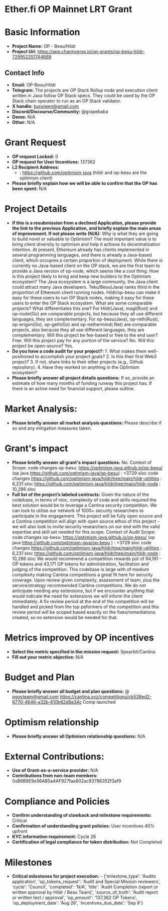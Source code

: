 # Ether.fi OP Mainnet LRT Grant

# Basic Information

- **Project Name:** OP - Besu/Hildr
- **Project Url:** https://app.charmverse.io/op-grants/op-besu-hildr-729952251744669

## Contact Info

- **Email:** OP-Besu/Hildr
- **Telegram:** The projects are OP Stack Rollup node and execution client written in Java follow OP Stack specs. They could be used by the OP Stack chain operator to run as an OP Stack validator.
- **X handle:** buruiwen@gmail.com
- **Discord/Discourse/Community:** @grapebaba
- **Demo:** N/A
- **Other:** N/A

# Grant Request

- **OP request Locked:** 0
- **OP request for User Incentives:** 137362
- **L2 Recipient Address:** 
    - **:** https://github.com/optimism-java (hildr and op-besu are the optimism client)
- **Please briefly explain how we will be able to confirm that the OP has been spent:** N/A

# Project Details

- **If this is a resubmission from a declined Application, please provide the link to the previous Application, and briefly explain the main areas of improvement. If not please write (N/A):** Why is what they are going to build novel or valuable to Optimism? The most important value is to bring client diversity to optimism and help it achieve its decentralization intention. At present, Ethereum already has clients implemented in several programming languages, and there is already a Java-based client, which occupies a certain proportion of deployment. While there is currently no Java-based client on the OP stack, we are the first team to provide a Java version of op-node, which seems like a cool thing. How is this project likely to bring and keep new builders to the Optimism ecosystem? The Java ecosystem is a large community, the Java client could attract many Java developers. Teku/Besu(Java) ranks third in the proportion of Ethereum client running nodes. Hildr/op-besu can make it easy for these users to run OP Stack nodes, making it easy for these users to enter the OP Stack ecosystem. What are some comparable projects? What differentiates this one? For Hildr(Java), magi(Rust) and op-node(Go) are comparable projects, but because they all use different languages, they are complementary. For op-besu(Java), op-reth(Rust), op-erigon(Go), op-geth(Go) and op-nethermind(.Net) are comparable projects, also because they all use different languages, they are complementary. Will this project be fee-based or free to the end user?
Free.
Will this project pay for any portion of the service?
No.
Will this project be open-source?
Yes.
- **Do you have a code audit for your project?:** 1. What makes them well-positioned to accomplish your project goals? 2. Is this their first Web3 project? 3. If not, share links to their other projects (e.g., Github repository). 4. Have they worked on anything in the Optimism ecosystem?
- **Please briefly answer all project details questions:** If so, provide an estimate of how many months of funding runway this project has. If there is an active need for financial support, please outline.

# Market Analysis:

- **Please briefly answer all market analysis questions:** Please describe if so and any mitigation measures taken.

# Grant's impact

- **Please briefly answer all grant's impact questions:** No. Context of Scope: code changes op-besu: https://optimism-java.github.io/op-besu/ (op java https://github.com/optimism-java/op-besu) : +3729 sloc code changes https://github.com/optimism-java/hildr/tree/main/hildr-utilities : 6,231 sloc https://github.com/optimism-java/hildr/tree/main/hildr-node : 10,286 sloc
- **Full list of the project’s labeled contracts:** Given the nature of the codebase, in terms of nloc, complexity of code and skills required the best solution would be to leverage a Cantina security competition. We can look to utilise our network of 1000+ security researchers to participate in the engagement. This project will be fully open source and a Cantina competition will align with open source ethos of this project - we will also look to invite security researchers on our end with the valid expertise and skill set needed for this scope. Context of Audit Scope: code changes op-besu: https://optimism-java.github.io/op-besu/ (op java https://github.com/optimism-java/op-besu ) : +3729 sloc code changes https://github.com/optimism-java/hildr/tree/main/hildr-utilities : 6,231 sloc https://github.com/optimism-java/hildr/tree/main/hildr-node : 10,286 sloc We would recommend a competition rewards pot of 94,191 - OP tokens and 43,171 OP tokens for administration, facilitation and judging of the competition. This codebase is large with of medium complexity making Cantina competitions a great fit here for security coverage. Upon review given complexity, assessment of team, plus the service/strategy recommended Cantina competitions. We do not anticipate needing any extensions, but if we encounter anything that would indicate the need for extensions we will inform the client immediately. A fix review period at the end of the competition will be handled and picked from the top peformers of the competition and this review period will be scoped based exactly on the fixes/remediations created, so no extension would be needed for that.

# Metrics improved by OP incentives

- **Select the metric specified in the mission request:** Spearbit/Cantina
- **Fill out your metric objective:** N/A

# Budget and Plan

- **Please briefly answer all budget and plan questions:** @ pgovteam@gmail.com https://cantina.xyz/competitions/cb538ed2-6770-4646-a32b-610b62d9a34c Comp launched

# Optimism relationship

- **Please briefly answer all Optimism relationship questions:** N/A

# External Contributions:

- **Use of Grant-as-a-service provider:** N/A
- **Contributions from non-team members:** 0xB6B9E9e56AB5a4AF927faa802ac93786352f3af9

# Compliance and Policies

- **Confirm understanding of clawback and milestone requirements:** Critical
- **Confirmation of understanding grant policies:** User incentives 40% upfront
- **KYC information requirement:** Cycle 26
- **Certification of legal compliance for token distribution:** Not Completed

# Milestones

- **Critical milestones for project execution:**     - {'milestone_type': 'Audits application', 'op_tokens_request': 'Audit and Special Mission reviewers', 'cycle': 'Council', 'completed': 'N/A', 'title': 'Audit Completion (report or written approval by Hildr / Besu Team)', 'source_of_truth': 'Audit report or written text / approval', 'op_amount': '137,362 OP Tokens', 'op_deployment_date': 'Aug 26', 'incentives_due_date': 'Sep 8'}
